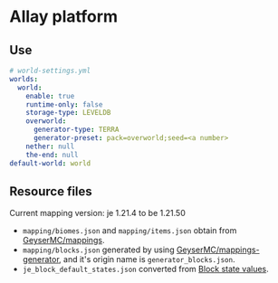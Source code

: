 # Allay platform

## Use

```yaml
# world-settings.yml
worlds:
  world:
    enable: true
    runtime-only: false
    storage-type: LEVELDB
    overworld:
      generator-type: TERRA
      generator-preset: pack=overworld;seed=<a number>
    nether: null
    the-end: null
default-world: world

```

## Resource files

Current mapping version: je 1.21.4 to be 1.21.50

- `mapping/biomes.json` and `mapping/items.json` obtain from [GeyserMC/mappings](https://github.com/GeyserMC/mappings).
- `mapping/blocks.json` generated by using [GeyserMC/mappings-generator](https://github.com/GeyserMC/mappings-generator), and it's origin name is `generator_blocks.json`.
- `je_block_default_states.json` converted from [Block state values](https://zh.minecraft.wiki/w/Module:Block_state_values).
